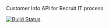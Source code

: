 Customer Info API
for Recruit IT process

[![Build Status](https://travis-ci.org/scias23/gerona-customerinfo-api.svg?branch=master)](https://travis-ci.org/scias23/gerona-customerinfo-api)
